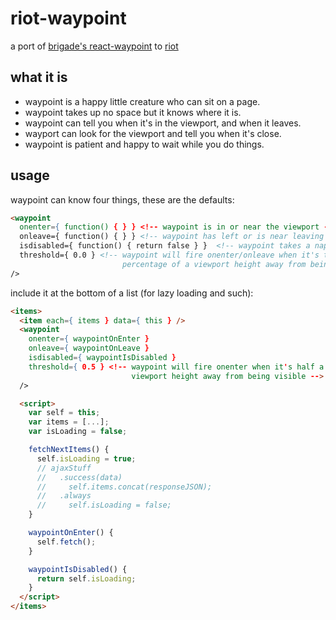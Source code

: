 # riot-waypoint

a port of [brigade's react-waypoint](https://github.com/brigade/react-waypoint) to [riot](https://muut.com/riotjs/)

## what it is
-  waypoint is a happy little creature who can sit on a page.
-  waypoint takes up no space but it knows where it is.
-  waypoint can tell you when it's in the viewport, and when it leaves.
-  wayport can look for the viewport and tell you when it's close.
-  waypoint is patient and happy to wait while you do things.

## usage

waypoint can know four things, these are the defaults:

```html
<waypoint
  onenter={ function() { } } <!-- waypoint is in or near the viewport -->
  onleave={ function() { } } <!-- waypoint has left or is near leaving -->
  isdisabled={ function() { return false } }  <!-- waypoint takes a nap -->
  threshold={ 0.0 } <!-- waypoint will fire onenter/onleave when it's this
                         percentage of a viewport height away from being visible -->
/> 
```

include it at the bottom of a list (for lazy loading and such):

```html
<items>
  <item each={ items } data={ this } />
  <waypoint
    onenter={ waypointOnEnter }
    onleave={ waypointOnLeave }
    isdisabled={ waypointIsDisabled } 
    threshold={ 0.5 } <!-- waypoint will fire onenter when it's half a
                           viewport height away from being visible -->
  /> 

  <script>
    var self = this;
    var items = [...];
    var isLoading = false;

    fetchNextItems() {
      self.isLoading = true;
      // ajaxStuff
      //   .success(data)
      //     self.items.concat(responseJSON);
      //   .always
      //     self.isLoading = false;
    }

    waypointOnEnter() {
      self.fetch();
    }

    waypointIsDisabled() {
      return self.isLoading;
    }
  </script>
</items> 
```
